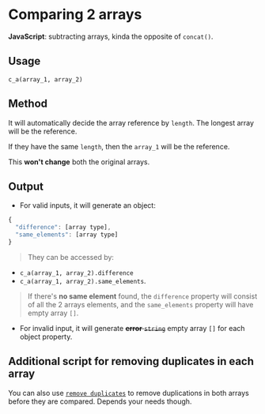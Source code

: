 # Comparing 2 arrays
**JavaScript**: subtracting arrays, kinda the opposite of `concat()`.

## Usage

`c_a(array_1, array_2)`

## Method

It will automatically decide the array reference by `length`. The longest array will be the reference.

If they have the same `length`, then the `array_1` will be the reference.

This **won't change** both the original arrays.

## Output

- For valid inputs, it will generate an object:
```javascript
{
  "difference": [array type],
  "same_elements": [array type]
}
```
 > They can be accessed by:
  - `c_a(array_1, array_2).difference`
  - `c_a(array_1, array_2).same_elements`.
  
 > If there's **no same element** found, the `difference` property will consist of all the 2 arrays elements, and the `same_elements` property will have empty array `[]`.

- For invalid input, it will generate ~~**error** `string`~~ empty array `[]` for each object property.

## Additional script for removing duplicates in each array

You can also use [`remove duplicates`](https://github.com/monkeyraptor/remove_duplicates) to remove duplications in both arrays before they are compared. Depends your needs though.
